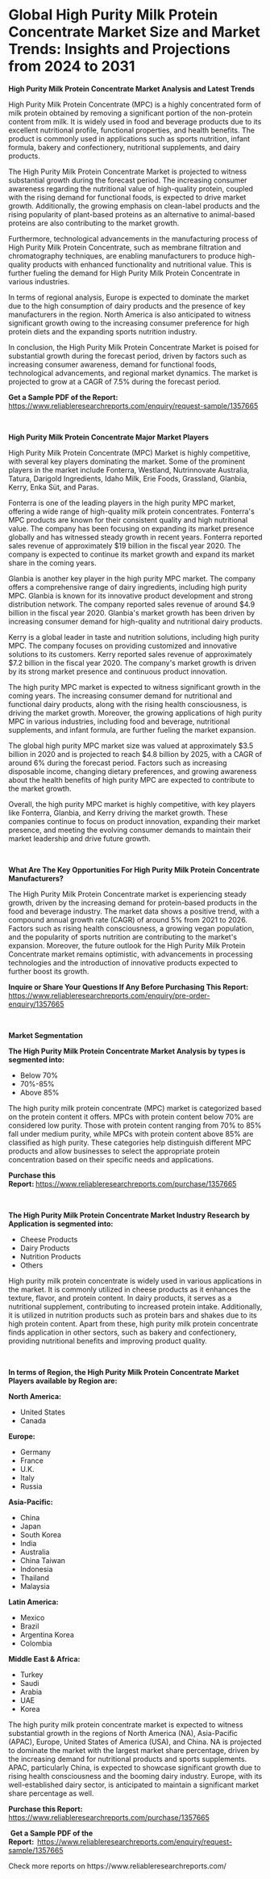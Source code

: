 <p><h1>Global High Purity Milk Protein Concentrate Market Size and Market Trends: Insights and Projections from 2024 to 2031</h1></p><p><strong>High Purity Milk Protein Concentrate Market Analysis and Latest Trends</strong></p>
<p><p>High Purity Milk Protein Concentrate (MPC) is a highly concentrated form of milk protein obtained by removing a significant portion of the non-protein content from milk. It is widely used in food and beverage products due to its excellent nutritional profile, functional properties, and health benefits. The product is commonly used in applications such as sports nutrition, infant formula, bakery and confectionery, nutritional supplements, and dairy products.</p><p>The High Purity Milk Protein Concentrate Market is projected to witness substantial growth during the forecast period. The increasing consumer awareness regarding the nutritional value of high-quality protein, coupled with the rising demand for functional foods, is expected to drive market growth. Additionally, the growing emphasis on clean-label products and the rising popularity of plant-based proteins as an alternative to animal-based proteins are also contributing to the market growth.</p><p>Furthermore, technological advancements in the manufacturing process of High Purity Milk Protein Concentrate, such as membrane filtration and chromatography techniques, are enabling manufacturers to produce high-quality products with enhanced functionality and nutritional value. This is further fueling the demand for High Purity Milk Protein Concentrate in various industries.</p><p>In terms of regional analysis, Europe is expected to dominate the market due to the high consumption of dairy products and the presence of key manufacturers in the region. North America is also anticipated to witness significant growth owing to the increasing consumer preference for high protein diets and the expanding sports nutrition industry.</p><p>In conclusion, the High Purity Milk Protein Concentrate Market is poised for substantial growth during the forecast period, driven by factors such as increasing consumer awareness, demand for functional foods, technological advancements, and regional market dynamics. The market is projected to grow at a CAGR of 7.5% during the forecast period.</p></p>
<p><strong>Get a Sample PDF of the Report:&nbsp;</strong> <a href="https://www.reliableresearchreports.com/enquiry/request-sample/1357665">https://www.reliableresearchreports.com/enquiry/request-sample/1357665</a></p>
<p>&nbsp;</p>
<p><strong>High Purity Milk Protein Concentrate Major Market Players</strong></p>
<p><p>High Purity Milk Protein Concentrate (MPC) Market is highly competitive, with several key players dominating the market. Some of the prominent players in the market include Fonterra, Westland, Nutrinnovate Australia, Tatura, Darigold Ingredients, Idaho Milk, Erie Foods, Grassland, Glanbia, Kerry, Enka Süt, and Paras.</p><p>Fonterra is one of the leading players in the high purity MPC market, offering a wide range of high-quality milk protein concentrates. Fonterra's MPC products are known for their consistent quality and high nutritional value. The company has been focusing on expanding its market presence globally and has witnessed steady growth in recent years. Fonterra reported sales revenue of approximately $19 billion in the fiscal year 2020. The company is expected to continue its market growth and expand its market share in the coming years.</p><p>Glanbia is another key player in the high purity MPC market. The company offers a comprehensive range of dairy ingredients, including high purity MPC. Glanbia is known for its innovative product development and strong distribution network. The company reported sales revenue of around $4.9 billion in the fiscal year 2020. Glanbia's market growth has been driven by increasing consumer demand for high-quality and nutritional dairy products.</p><p>Kerry is a global leader in taste and nutrition solutions, including high purity MPC. The company focuses on providing customized and innovative solutions to its customers. Kerry reported sales revenue of approximately $7.2 billion in the fiscal year 2020. The company's market growth is driven by its strong market presence and continuous product innovation.</p><p>The high purity MPC market is expected to witness significant growth in the coming years. The increasing consumer demand for nutritional and functional dairy products, along with the rising health consciousness, is driving the market growth. Moreover, the growing applications of high purity MPC in various industries, including food and beverage, nutritional supplements, and infant formula, are further fueling the market expansion.</p><p>The global high purity MPC market size was valued at approximately $3.5 billion in 2020 and is projected to reach $4.8 billion by 2025, with a CAGR of around 6% during the forecast period. Factors such as increasing disposable income, changing dietary preferences, and growing awareness about the health benefits of high purity MPC are expected to contribute to the market growth.</p><p>Overall, the high purity MPC market is highly competitive, with key players like Fonterra, Glanbia, and Kerry driving the market growth. These companies continue to focus on product innovation, expanding their market presence, and meeting the evolving consumer demands to maintain their market leadership and drive future growth.</p></p>
<p>&nbsp;</p>
<p><strong>What Are The Key Opportunities For High Purity Milk Protein Concentrate Manufacturers?</strong></p>
<p><p>The High Purity Milk Protein Concentrate market is experiencing steady growth, driven by the increasing demand for protein-based products in the food and beverage industry. The market data shows a positive trend, with a compound annual growth rate (CAGR) of around 5% from 2021 to 2026. Factors such as rising health consciousness, a growing vegan population, and the popularity of sports nutrition are contributing to the market's expansion. Moreover, the future outlook for the High Purity Milk Protein Concentrate market remains optimistic, with advancements in processing technologies and the introduction of innovative products expected to further boost its growth.</p></p>
<p><strong>Inquire or Share Your Questions If Any Before Purchasing This Report:</strong> <a href="https://www.reliableresearchreports.com/enquiry/pre-order-enquiry/1357665">https://www.reliableresearchreports.com/enquiry/pre-order-enquiry/1357665</a></p>
<p>&nbsp;</p>
<p><strong>Market Segmentation</strong></p>
<p><strong>The High Purity Milk Protein Concentrate Market Analysis by types is segmented into:</strong></p>
<p><ul><li>Below 70%</li><li>70%-85%</li><li>Above 85%</li></ul></p>
<p><p>The high purity milk protein concentrate (MPC) market is categorized based on the protein content it offers. MPCs with protein content below 70% are considered low purity. Those with protein content ranging from 70% to 85% fall under medium purity, while MPCs with protein content above 85% are classified as high purity. These categories help distinguish different MPC products and allow businesses to select the appropriate protein concentration based on their specific needs and applications.</p></p>
<p><strong>Purchase this Report:&nbsp;</strong><a href="https://www.reliableresearchreports.com/purchase/1357665">https://www.reliableresearchreports.com/purchase/1357665</a></p>
<p>&nbsp;</p>
<p><strong>The High Purity Milk Protein Concentrate Market Industry Research by Application is segmented into:</strong></p>
<p><ul><li>Cheese Products</li><li>Dairy Products</li><li>Nutrition Products</li><li>Others</li></ul></p>
<p><p>High purity milk protein concentrate is widely used in various applications in the market. It is commonly utilized in cheese products as it enhances the texture, flavor, and protein content. In dairy products, it serves as a nutritional supplement, contributing to increased protein intake. Additionally, it is utilized in nutrition products such as protein bars and shakes due to its high protein content. Apart from these, high purity milk protein concentrate finds application in other sectors, such as bakery and confectionery, providing nutritional benefits and improving product quality.</p></p>
<p>&nbsp;</p>
<p><strong>In terms of Region, the High Purity Milk Protein Concentrate Market Players available by Region are:</strong></p>
<p>
    <p> <strong> North America: </strong>
        <ul>
            <li>United States</li>
            <li>Canada</li>
        </ul>
        </p> 
    <p> <strong> Europe: </strong>
        <ul>
            <li>Germany</li>
            <li>France</li>
            <li>U.K.</li>
            <li>Italy</li>
            <li>Russia</li>
        </ul>
        </p> 
    <p> <strong> Asia-Pacific: </strong>
        <ul>
            <li>China</li>
            <li>Japan</li>
            <li>South Korea</li>
            <li>India</li>
            <li>Australia</li>
            <li>China Taiwan</li>
            <li>Indonesia</li>
            <li>Thailand</li>
            <li>Malaysia</li>
        </ul>
        </p> 
    <p> <strong> Latin America: </strong>
        <ul>
            <li>Mexico</li>
            <li>Brazil</li>
            <li>Argentina Korea</li>
            <li>Colombia</li>
        </ul>
        </p> 
    <p> <strong> Middle East & Africa: </strong>
        <ul>
            <li>Turkey</li>
            <li>Saudi</li>
            <li>Arabia</li>
            <li>UAE</li>
            <li>Korea</li>
        </ul>
    </p>
    </p>
<p><p>The high purity milk protein concentrate market is expected to witness substantial growth in the regions of North America (NA), Asia-Pacific (APAC), Europe, United States of America (USA), and China. NA is projected to dominate the market with the largest market share percentage, driven by the increasing demand for nutritional products and sports supplements. APAC, particularly China, is expected to showcase significant growth due to rising health consciousness and the booming dairy industry. Europe, with its well-established dairy sector, is anticipated to maintain a significant market share percentage as well.</p></p>
<p><strong>Purchase this Report: </strong><a href="https://www.reliableresearchreports.com/purchase/1357665">https://www.reliableresearchreports.com/purchase/1357665</a></p>
<p>&nbsp;<strong>Get a Sample PDF of the Report:&nbsp;&nbsp;</strong><a href="https://www.reliableresearchreports.com/enquiry/request-sample/1357665">https://www.reliableresearchreports.com/enquiry/request-sample/1357665</a></p>
<p><strong></strong></p>
<p>Check more reports on https://www.reliableresearchreports.com/</p>